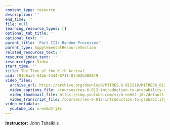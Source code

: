 ```yaml
---
content_type: resource
description: ''
end_time: ''
file: null
learning_resource_types: []
optional_tab_title: ''
optional_text: ''
parent_title: 'Part III: Random Processes'
parent_type: SupplementalResourceSection
related_resources_text: ''
resource_index_text: ''
resourcetype: Video
start_time: ''
title: The Time of the K-th Arrival
uid: f91d8aa5-54bb-2444-871f-0fd02b4088f9
video_files:
  archive_url: https://archive.org/download/MITRES.6-012S18/MITRES6_012S18_L21-07_300k.mp4
  video_captions_file: /courses/res-6-012-introduction-to-probability-spring-2018/df041f14b3035891ab7fe095861a6c41_m-enGdJ-j8s.vtt
  video_thumbnail_file: https://img.youtube.com/vi/m-enGdJ-j8s/default.jpg
  video_transcript_file: /courses/res-6-012-introduction-to-probability-spring-2018/aef9708d1a35419ce2a23c3c826807dc_m-enGdJ-j8s.pdf
video_metadata:
  youtube_id: m-enGdJ-j8s
---
```


**Instructor:** John Tsitsiklis